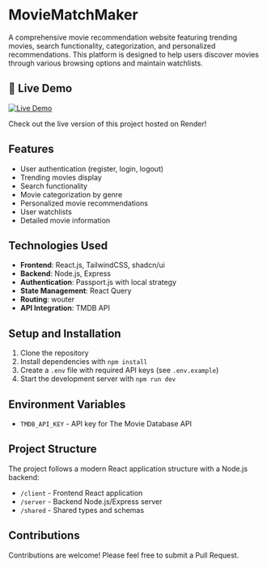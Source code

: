 # MovieMatchMaker

A comprehensive movie recommendation website featuring trending movies, search functionality, categorization, and personalized recommendations. This platform is designed to help users discover movies through various browsing options and maintain watchlists.

## 🚀 Live Demo

[![Live Demo](https://img.shields.io/badge/View%20Website-Click%20Here-blue?style=for-the-badge&logo=render)](https://movie-recommendation-system-99ve.onrender.com)

Check out the live version of this project hosted on Render!

## Features

- User authentication (register, login, logout)
- Trending movies display
- Search functionality
- Movie categorization by genre
- Personalized movie recommendations
- User watchlists
- Detailed movie information

## Technologies Used

- **Frontend**: React.js, TailwindCSS, shadcn/ui
- **Backend**: Node.js, Express
- **Authentication**: Passport.js with local strategy
- **State Management**: React Query
- **Routing**: wouter
- **API Integration**: TMDB API


## Setup and Installation

1. Clone the repository
2. Install dependencies with `npm install`
3. Create a `.env` file with required API keys (see `.env.example`)
4. Start the development server with `npm run dev`

## Environment Variables

- `TMDB_API_KEY` - API key for The Movie Database API

## Project Structure

The project follows a modern React application structure with a Node.js backend:

- `/client` - Frontend React application
- `/server` - Backend Node.js/Express server
- `/shared` - Shared types and schemas

## Contributions

Contributions are welcome! Please feel free to submit a Pull Request.
